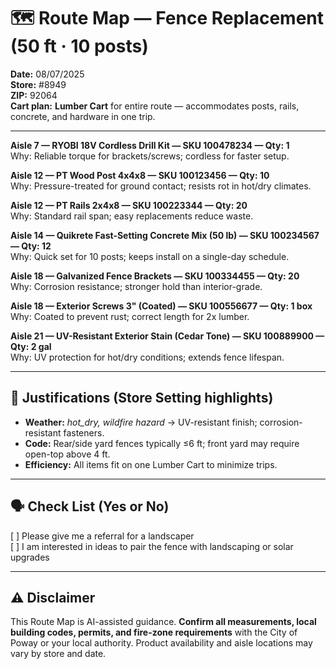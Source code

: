 # 🗺️ Route Map — Fence Replacement (50 ft · 10 posts)

**Date:** 08/07/2025  
**Store:** #8949  
**ZIP:** 92064  
**Cart plan:** **Lumber Cart** for entire route — accommodates posts, rails, concrete, and hardware in one trip.

---

**Aisle 7 — RYOBI 18V Cordless Drill Kit — SKU 100478234 — Qty: 1**  
Why: Reliable torque for brackets/screws; cordless for faster setup.  

**Aisle 12 — PT Wood Post 4x4x8 — SKU 100123456 — Qty: 10**  
Why: Pressure-treated for ground contact; resists rot in hot/dry climates.  

**Aisle 12 — PT Rails 2x4x8 — SKU 100223344 — Qty: 20**  
Why: Standard rail span; easy replacements reduce waste.  

**Aisle 14 — Quikrete Fast-Setting Concrete Mix (50 lb) — SKU 100234567 — Qty: 12**  
Why: Quick set for 10 posts; keeps install on a single-day schedule.  

**Aisle 18 — Galvanized Fence Brackets — SKU 100334455 — Qty: 20**  
Why: Corrosion resistance; stronger hold than interior-grade.  

**Aisle 18 — Exterior Screws 3" (Coated) — SKU 100556677 — Qty: 1 box**  
Why: Coated to prevent rust; correct length for 2x lumber.  

**Aisle 21 — UV-Resistant Exterior Stain (Cedar Tone) — SKU 100889900 — Qty: 2 gal**  
Why: UV protection for hot/dry conditions; extends fence lifespan.  

---

## 📌 Justifications (Store Setting highlights)
- **Weather:** *hot_dry, wildfire hazard* → UV-resistant finish; corrosion-resistant fasteners.  
- **Code:** Rear/side yard fences typically ≤6 ft; front yard may require open-top above 4 ft.  
- **Efficiency:** All items fit on one Lumber Cart to minimize trips.

---

## 🗣️ Check List (Yes or No)
[ ] Please give me a referral for a landscaper  
[ ] I am interested in ideas to pair the fence with landscaping or solar upgrades  

---

## ⚠️ Disclaimer
This Route Map is AI-assisted guidance. **Confirm all measurements, local building codes, permits, and fire-zone requirements** with the City of Poway or your local authority. Product availability and aisle locations may vary by store and date.
